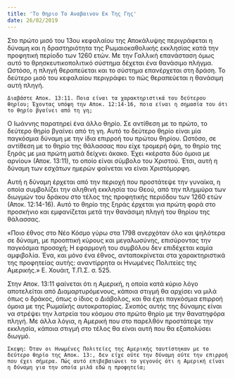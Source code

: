 ```yaml
---
title: 'Το Θηριο Το Αναβαινον Εκ Της Γης'
date: 26/02/2019
---
```


Στο πρώτο μισό του 13ου κεφαλαίου της Αποκάλυψης περιγράφεται η δύναμη και η δραστηριότητα της Ρωμαιοκαθολικής εκκλησίας κατά την προφητική περίοδο των 1260 ετών. Με την Γαλλική επανάσταση όμως αυτό το θρησκευτικοπολιτικό σύστημα δέχεται ένα θανάσιμο πλήγμα. Ωστόσο, η πληγή θεραπεύεται και το σύστημα επανέρχεται στη δράση. Το δεύτερο μισό του κεφαλαίου περιγράφει το πώς θεραπεύεται η θανάσιμη αυτή πληγή. 

`Διαβάστε Αποκ. 13:11. Ποια είναι τα χαρακτηριστικά του δεύτερου θηρίου; Έχοντας υπόψη την Αποκ. 12:14-16, ποια είναι η σημασία του ότι το θηρίο βγαίνει από τη γη;`

Ο Ιωάννης παρατηρεί ένα άλλο θηρίο. Σε αντίθεση με το πρώτο, το δεύτερο θηρίο βγαίνει από τη γη. Αυτό το δεύτερο θηρίο είναι μία παγκόσμια δύναμη με την ίδια επιρροή του πρώτου θηρίου. Ωστόσο, σε αντίθεση με το θηρίο της θάλασσας που είχε τρομερή όψη, το θηρίο της ξηράς με μια πρώτη ματιά δείχνει άκακο. Έχει «κέρατα δύο όμοια με αρνίου» (Αποκ. 13:11), το οποίο είναι σύμβολο του Χριστού. Έτσι, αυτή η δύναμη των εσχάτων ημερών φαίνεται να είναι Χριστόμορφη. 

Αυτή η δύναμη έρχεται από την περιοχή που προστάτεψε την γυναίκα, η οποία συμβολίζει την αληθινή εκκλησία του Θεού, από την πλημμύρα των διωγμών του δράκου στο τέλος της προφητικής περιόδου των 1260 ετών (Αποκ. 12:14-16). Αυτό το θηρίο της ξηράς έρχεται για πρώτη φορά στο προσκήνιο και εμφανίζεται μετά την θανάσιμη πληγή του θηρίου της θάλασσας.

«Ποιο έθνος στο Νέο Κόσμο γύρω στα 1798 ανερχόταν όλο και ψηλότερα σε δύναμη, με προοπτική κύρους και μεγαλωσύνης, επισύροντας την παγκόσμια προσοχή; Η εφαρμογή του συμβόλου δεν επιδέχεται καμία αμφιβολία. Ένα, και μόνο ένα έθνος, ανταποκρίνεται στα χαρακτηριστικά της προφητείας αυτής: αναντίρρητα οι Ηνωμένες Πολιτείες της Αμερικής.» Ε. Χουάιτ, Τ.Π.Σ. σ. 525.

Στην Αποκ. 13:11 φαίνεται ότι η Αμερική, η οποία κατά κύριο λόγο αποτελείται από Διαμαρτυρόμενους, κάποια στιγμή θα αρχίσει να μιλά όπως ο δράκος, όπως ο ίδιος ο Διάβολος, και θα έχει παγκόσμια επιρροή όμοια με της Ρωμαϊκής αυτοκρατορίας. Σκοπός αυτής της δύναμης είναι να στρέψει την λατρεία του κόσμου στο πρώτο θηρίο με την θανατηφόρα πληγή. Με άλλα λόγια, η Αμερική που στο παρελθόν προστάτεψε την εκκλησία, κάποια στιγμή στο τέλος θα είναι αυτή που θα εξαπολύσει διωγμό.

`Σκεψη: Όταν οι Ηνωμένες Πολιτείες της Αμερικής ταυτίστηκαν με το δεύτερο θηρίο της Αποκ. 13:, δεν είχε ούτε την δύναμη ούτε την επιρροή που έχει σήμερα. Πώς αυτό επιβεβαιώνει το γεγονός ότι η Αμερική είναι η δύναμη για την οποία μιλά εδώ η προφητεία; `